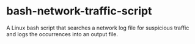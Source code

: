 # bash-network-traffic-script
 A Linux bash script that searches a network log file for suspicious traffic and logs the occurrences into an output file.
